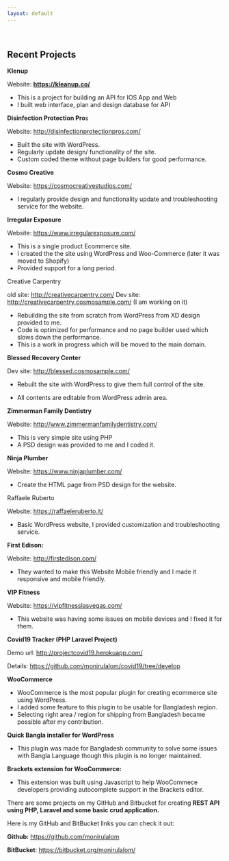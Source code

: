 ```yaml
---
layout: default
---
```


<br>

## Recent Projects

**Klenup**

Website: **https://kleanup.co/**

- This is a project for building an API for IOS App and Web
- I built web interface, plan and design database for API

**Disinfection Protection Pro**s

Website: http://disinfectionprotectionpros.com/

- Built the site with WordPress.
- Regularly update design/ functionality of the site.
- Custom coded theme without page builders for good performance.

**Cosmo Creative**

Website: https://cosmocreativestudios.com/

- I regularly provide design and functionality update and troubleshooting service for the website.

**Irregular Exposure**

Website: https://www.irregularexposure.com/

- This is a single product Ecommerce site.
- I created the the site using WordPress and Woo-Commerce (later it was moved to Shopify)
- Provided support for a long period.

Creative Carpentry

old site: http://creativecarpentry.com/ 
Dev site: http://creativecarpentry.cosmosample.com/ (I am working on it)

- Rebuilding the site from scratch from WordPress from XD design provided to me.
- Code is optimized for performance and no page builder used which slows down the performance.
- This is a work in progress which will be moved  to the main domain.

**Blessed Recovery Center**

Dev site: http://blessed.cosmosample.com/

- Rebuilt the site with WordPress to give them full control of the site.

- All contents are editable from WordPress admin area.

**Zimmerman Family Dentistry**

Website: http://www.zimmermanfamilydentistry.com/

- This is  very simple site using PHP
- A PSD design was provided to me and I coded it.

**Ninja Plumber**

Website: https://www.ninjaplumber.com/

- Create the HTML page from PSD design for the website.

Raffaele Ruberto

Website: https://raffaeleruberto.it/

- Basic WordPress website, I provided customization and troubleshooting service.

**First Edison:**

Website: http://firstedison.com/

- They wanted to make this Website Mobile friendly and I made it responsive and mobile friendly.

**VIP Fitness**

Website: https://vipfitnesslasvegas.com/

- This website was having some issues on mobile devices and I fixed it for them.



**Covid19 Tracker (PHP Laravel Project)**

Demo url: http://projectcovid19.herokuapp.com/

Details: https://github.com/monirulalom/covid19/tree/develop



**WooCommerce**

- WooCommerce is the most popular plugin for creating ecommerce site using WordPress.
- I added some feature to this plugin to be usable for Bangladesh region.
- Selecting right area / region for shipping from Bangladesh became possible after my contribution.

**Quick Bangla installer for WordPress**

- This plugin was made for Bangladesh community to solve some issues with Bangla Language though this plugin is no longer maintained.

**Brackets extension for WooCommerce:**

-  This extension was built using Javascript to help WooCommece developers providing autocomplete support in the Brackets editor.

  

  There are some projects on my GitHub and Bitbucket for creating **REST API using PHP, Laravel  and some basic crud application.**

  Here is my GitHub and BitBucket links you can check it out:

  **Github:** https://github.com/monirulalom

  **BitBucket**: https://bitbucket.org/monirulalom/
